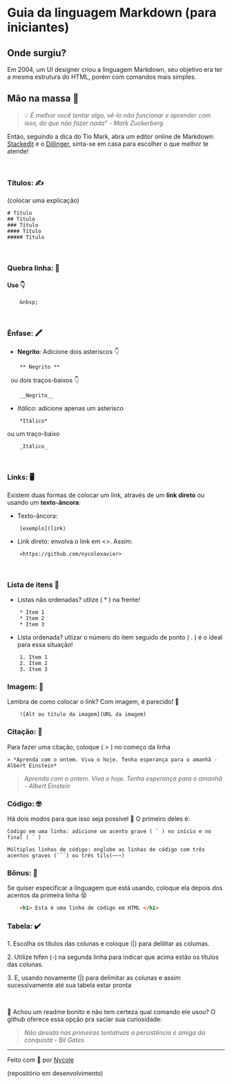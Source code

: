 # Guia da linguagem Markdown (para iniciantes)

 ## Onde surgiu?&nbsp;


 Em 2004, um UI designer criou a linguagem Markdown, seu objetivo era ter a mesma estrutura do HTML, porém com comandos mais simples. &nbsp;


 ## Mão na massa 👐

> 💡 *É melhor você tentar algo, vê-lo não funcionar e aprender com isso, do que não fazer nada" - Mark Zuckerberg*

Então, seguindo a dica do Tio Mark, abra um editor online de Markdown: [Stackedit](https://stackedit.io/) e o [Dillinger](https://dillinger.io/), sinta-se em casa para escolher o que melhor te atende!

&nbsp;

### Títulos: ✍️

(colocar uma explicação)
``` 
# Título 
## Título 
### Título 
#### Título 
##### Título 
```

&nbsp;

### Quebra linha: 📓

#### Use 👇
```
    &nbsp;
``` 

&nbsp;

### Ênfase: 🖍️
* **Negrito**: Adicione dois asteriscos 👇
```
    ** Negrito **
``` 

&nbsp;
ou dois traços-baixos 👇
``` 
    __Negrito__
``` 

* *Itálico*: adicione apenas um asterisco
```
    *Itálico*
```
 ou um traço-baixo
```
    _Itálico_
```
&nbsp;

### Links: 🖥️

Existem duas formas de colocar um link, através de um **link direto** ou usando um **texto-âncora**:
* Texto-âncora: 
```
    [exemplo](link)
```

* Link direto: envolva o link em <>. Assim: 
```
    <https://github.com/nycolexavier>
```

&nbsp;

### Lista de itens 📝

* Listas não ordenadas? utlize ( * ) na frente! 

```
    * Item 1
    * Item 2
    * Item 3
```
    
* Lista ordenada? utlizar o número do item seguido de ponto ( . ) é o ideal para essa situação!

```
    1. Item 1
    2. Item 2
    3. Item 3
```
    
### Imagem: 🤳

Lembra de como colocar o link? Com imagem, é parecido! 🎉

```
    ![Alt ou título da imagem](URL da imagem)
```
   
### Citação: 💭

Para fazer uma citação, coloque ( > ) no começo da linha

``` 
> *Aprenda com o ontem. Viva o hoje. Tenha esperança para o amanhã - Albert Einstein*
```

> *Aprenda com o ontem. Viva o hoje. Tenha esperança para o amanhã - Albert Einstein*


### Código: 🤓

Há dois modos para que isso seja possível 🤔 O primeiro deles é:
``` 
Código em uma linha: adicione um acento grave ( ` ) no início e no final ( ` )
```

``` 
Múltiplas linhas de código: englobe as linhas de código com três acentos graves (```) ou três tils(~~~)
```
   
### **Bônus:** 🎁

Se quiser especificar a linguagem que está usando, coloque ela depois dos acentos da primeira linha 😵

``` HTML
    <h1> Esta é uma linha de código em HTML </h1>
```

### Tabela: ✔️
1️. Escolha os títulos das colunas e coloque (|) para delilitar as columas. &nbsp;

2️. Utilize hífen (-) na segunda linha para indicar que acima estão os títulos das colunas.
    
3️. E, usando novamente (|) para delimitar as colunas e assim sucessivamente até sua tabela estar pronta 

&nbsp;

🤔 Achou um readme bonito e não tem certeza qual comando ele usou? 
O github oferece essa opção pra saciar sua curiosidade:


> _Não desista nas primeiras tentativas a persistência é amiga da conquista - Bil Gates_

---
Feito com 💖 por [Nycole](https://github.com/nycolexavier)

(repositório em desenvolvimento)